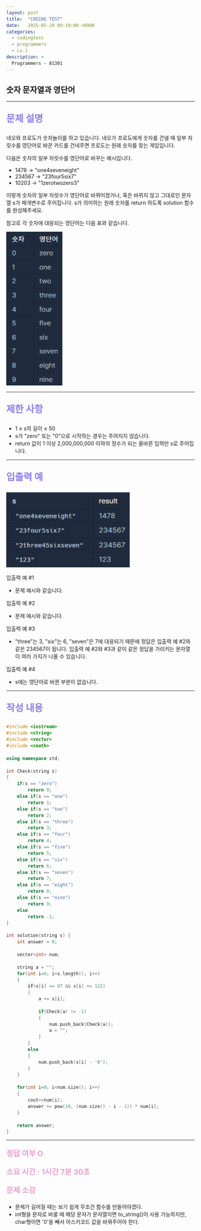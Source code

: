 ```yaml
---
layout: post
title:  "CODING TEST"
date:   2025-05-29 09:10:00 +0900
categories:
  - codingtest
  - programmers
  - Lv.1
description: >
  Programmers - 81301
---
```

## 숫자 문자열과 영단어

---

<p style = "color:#8f7cee; font-size:25px; font-weight:bold">
문제 설명
</p>

네오와 프로도가 숫자놀이를 하고 있습니다. 네오가 프로도에게 숫자를 건넬 때 일부 자릿수를 영단어로 바꾼 카드를 건네주면 프로도는 원래 숫자를 찾는 게임입니다.

다음은 숫자의 일부 자릿수를 영단어로 바꾸는 예시입니다.

- 1478 → "one4seveneight"
- 234567 → "23four5six7"
- 10203 → "1zerotwozero3"

이렇게 숫자의 일부 자릿수가 영단어로 바뀌어졌거나, 혹은 바뀌지 않고 그대로인 문자열 s가 매개변수로 주어집니다. s가 의미하는 원래 숫자를 return 하도록 solution 함수를 완성해주세요.

참고로 각 숫자에 대응되는 영단어는 다음 표와 같습니다.

<img src = "/assets/img/codingtest/81301_1.png" width = "150" height = "410">

---

<p style = "color:#8f7cee; font-size:25px; font-weight:bold">
제한 사항
</p>

- 1 ≤ s의 길이 ≤ 50
- s가 "zero" 또는 "0"으로 시작하는 경우는 주어지지 않습니다.
- return 값이 1 이상 2,000,000,000 이하의 정수가 되는 올바른 입력만 s로 주어집니다. 

---

<p style = "color:#8f7cee; font-size:25px; font-weight:bold">
입출력 예
</p>

<img src = "/assets/img/codingtest/81301_2.png" width = "330" height = "200">

입출력 예 #1
- 문제 예시와 같습니다.

입출력 예 #2
- 문제 예시와 같습니다.

입출력 예 #3
- "three"는 3, "six"는 6, "seven"은 7에 대응되기 때문에 정답은 입출력 예 #2와 같은 234567이 됩니다.
입출력 예 #2와 #3과 같이 같은 정답을 가리키는 문자열이 여러 가지가 나올 수 있습니다.

입출력 예 #4
- s에는 영단어로 바뀐 부분이 없습니다.

---

<p style = "color:#8f7cee; font-size:25px; font-weight:bold">
작성 내용
</p>

```C++
#include <iostream>
#include <string>
#include <vector>
#include <cmath>

using namespace std;

int Check(string s)
{
    if(s == "zero")
        return 0;
    else if(s == "one")
        return 1;
    else if(s == "two")
        return 2;
    else if(s == "three")
        return 3;
    else if(s == "four")
        return 4;
    else if(s == "five")
        return 5;
    else if(s == "six")
        return 6;
    else if(s == "seven")
        return 7;
    else if(s == "eight")
        return 8;
    else if(s == "nine")
        return 9;
    else
        return -1;
}

int solution(string s) {
    int answer = 0;
    
    vector<int> num;
    
    string a = "";
    for(int i=0; i<s.length(); i++)
    {
        if(s[i] >= 97 && s[i] <= 122)
        {
            a += s[i];
            
            if(Check(a) != -1)
            {
                num.push_back(Check(a));
                a = "";
            }
        }
        else
        {
            num.push_back(s[i] - '0');
        }
    }
    
    for(int i=0; i<num.size(); i++)
    {
        cout<<num[i];
        answer += pow(10, (num.size() - i - 1)) * num[i];
    }
    
    return answer;
}
```

---

<p style = "color:#ed9ece; font-size:20px; font-weight:bold">
정답 여부 O
</p>

<p style = "color:#ed9ece; font-size:20px; font-weight:bold">
소요 시간 : 1시간 7분 30초
</p>

<p style = "color:#ed9ece; font-size:20px; font-weight:bold">
문제 소감
</p>

- 문제가 길어질 때는 보기 쉽게 무조건 함수를 만들어야겠다.
- int형을 문자로 바꿀 때 해당 문자가 문자열이면 to_string()이 사용 가능하지만, char형이면 '0'을 빼서 아스키코드 값을 바꿔주어야 한다.
